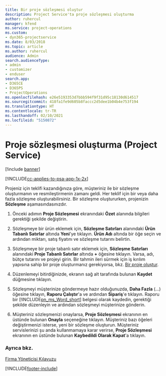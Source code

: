 ```yaml
---
title: Bir proje sözleşmesi oluştur
description: Project Service'ta proje sözleşmesi oluşturma
author: ruhercul
manager: kfend
ms.service: project-operations
ms.custom:
- dyn365-projectservice
ms.date: 8/03/2018
ms.topic: article
ms.author: ruhercul
audience: Admin
search.audienceType:
- admin
- customizer
- enduser
search.app:
- D365CE
- D365PS
- ProjectOperations
ms.openlocfilehash: e26e5193353d7bbb594f9f31d95c18130d614517
ms.sourcegitcommit: 418fa1fe9d605b8faccc2d5dee1b04b4e753f194
ms.translationtype: HT
ms.contentlocale: tr-TR
ms.lasthandoff: 02/10/2021
ms.locfileid: "5150872"
---
```

# <a name="create-a-project-contract-project-service"></a>Proje sözleşmesi oluşturma (Project Service)

[!include [banner](../includes/psa-now-project-operations.md)]

[!INCLUDE[cc-applies-to-psa-app-1x-2x](../includes/cc-applies-to-psa-app-1x-2x.md)]

Projeniz için teklifi kazandığınıza göre, müşteriniz ile bir sözleşme oluşturmanın ve resmileştirmenin zamanı geldi. Her teklif için bir veya daha fazla sözleşme oluşturabilirsiniz. Bir sözleşme oluştururken, projenizin **Sözleşme** aşamasındasınızdır.  
  
1. Önceki adımın **Proje Sözleşmesi** ekranındaki **Özet** alanında bilgileri gerektiği şekilde değiştirin.  
  
2. Sözleşmeye bir ürün eklemek için, **Sözleşme Satırları** alanındaki **Ürün Tabanlı Satırlar** altında **Yeni**'ye tıklayın. **Ürün Adı** altında bir öğe seçin ve ardından miktarı, satış fiyatını ve sözleşme tutarını belirtin.  
  
3. Sözleşmeye bir proje tabanlı satır eklemek için, **Sözleşme Satırları** alanındaki **Proje Tabanlı Satırlar** altında **+** öğesine tıklayın. Varsa, adı, bütçe tutarını ve projeyi girin. Bir tahmin ileri sürmek için iş kırılım yapısına sahip bir proje oluşturmanız gerekiyorsa, bkz. [Bir proje oluştur](../psa/create-project.md).  
  
4. Düzenlemeyi bitirdiğinizde, ekranın sağ alt tarafında bulunan **Kaydet** düğmesine tıklayın.  
  
5. Sözleşmeyi müşterinize göndermeye hazır olduğunuzda, **Daha Fazla** (…) öğesine tıklayın, **Raporu Çalıştır**'a ve ardından **Sipariş**'e tıklayın. Raporu bir [!INCLUDE[pn_ms_Word_short](../includes/pn-ms-word-short.md)] belgesi olarak kaydedin, gerektiği şekilde düzenleyin ve ardından sözleşmeyi müşterinize gönderin.  
  
6. Müşteriniz sözleşmenizi onaylarsa, **Proje Sözleşmesi** ekranının en üstünde bulunan **Onayla** seçeneğine tıklayın. Müşteriniz bazı öğeleri değiştirmenizi isterse, yeni bir sözleşme oluşturun. Müşteriniz servislerinizi şu anda kullanmamaya karar verirse, **Proje Sözleşmesi** ekranının en üstünde bulunan **Kaybedildi Olarak Kapat**'a tıklayın.  
  
### <a name="see-also"></a>Ayrıca bkz.  
 [Firma Yöneticisi Kılavuzu](../psa/account-manager-guide.md)


[!INCLUDE[footer-include](../includes/footer-banner.md)]